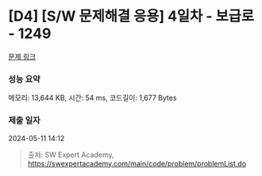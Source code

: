 # [D4] [S/W 문제해결 응용] 4일차 - 보급로 - 1249 

[문제 링크](https://swexpertacademy.com/main/code/problem/problemDetail.do?contestProbId=AV15QRX6APsCFAYD) 

### 성능 요약

메모리: 13,644 KB, 시간: 54 ms, 코드길이: 1,677 Bytes

### 제출 일자

2024-05-11 14:12



> 출처: SW Expert Academy, https://swexpertacademy.com/main/code/problem/problemList.do